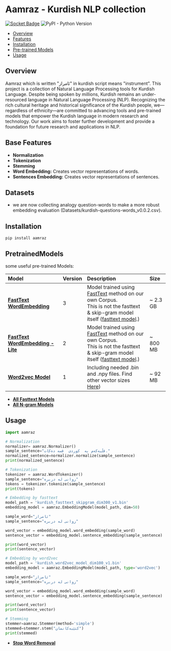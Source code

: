 # Aamraz - Kurdish NLP collection
[![Socket Badge](https://socket.dev/api/badge/pypi/package/aamraz/0.1.0?artifact_id=tar-gz)](https://socket.dev/pypi/package/aamraz/overview/0.1.0/tar-gz)
![PyPI - Python Version](https://img.shields.io/pypi/pyversions/aamraz)

- [Overview](#overview)
- [Features](#features)
- [Installation](#installation)
- [Pre-trained Models](#PretrainedModels)
- [Usage](#usage)

## Overview
Aamraz which is written "ئامراز" in kurdish script means "instrument". This project is a collection of Natural Language Processing tools for Kurdish Language.
Despite being spoken by millions, Kurdish remains an under-resourced language in Natural Language Processing (NLP).
Recognizing the rich cultural heritage and historical significance of the Kurdish people, we—regardless of ethnicity—are committed to advancing tools and pre-trained models that empower the Kurdish language in modern research and technology.
Our work aims to foster further development and provide a foundation for future research and applications in NLP.

## Base Features
- **Normalization** 
- **Tokenization** 
- **Stemming**
- **Word Embedding:** Creates vector representations of words.
- **Sentences Embedding:** Creates vector representations of sentences.

## Datasets
- we are now collecting analogy question-words to make a more robust embedding evaluation (Datasets/kurdish-questions-words_v0.0.2.csv).

## Installation
    pip install aamraz
## PretrainedModels

some useful pre-trained Models:

| **Model**                                                                                                 | Version | Description                                                                                                                                                                                                    | **Size** |
|:----------------------------------------------------------------------------------------------------------------|:--------|:---------------------------------------------------------------------------------------------------------------------------------------------------------------------------------------------------------------|:---------|
| [**FastText WordEmbedding**](https://mega.nz/file/bBhn1aaL#6QBlZT5QmFx4HCufcQ8Vr9hwPGNu2hvrh9_f_A8aoXM)   | 3       | Model trained using [FastText](https://fasttext.cc/) method on our own Corpus.<br/> This is not the fasttext & skip-gram model itself ([fasttext model](https://fasttext.cc/docs/en/pretrained-vectors.html).) | ~ 2.3 GB |
| [**FastText WordEmbedding - Lite**](https://mega.nz/file/aRwQVaZa#nDmXYeFRWOm229NBgqvuk5Od0nd7mGxAQwn6B61Dtfs) | 2       | Model trained using [FastText](https://fasttext.cc/) method on our own Corpus.<br/> This is not the fasttext & skip-gram model itself ([fasttext model](https://fasttext.cc/docs/en/pretrained-vectors.html).) | ~ 800 MB |
| [**Word2vec Model**](https://mega.nz/file/2FxR2L7R#0B1NriaXe08y1sDMluNxJ5aY00d0s8iiXP5-g7xYcwU)                | 1       | Including needed .bin and .npy files. Find other vector sizes [Here](docs/word2vec.md))                                                                                                                        | ~ 92 MB  |

- [**All Fasttext Models**](docs/fasttext.md) 
- [**All N-gram Models**](docs/ngram.md) 

## Usage
```python
import aamraz

# Normalization
normalizer= aamraz.Normalizer()
sample_sentence="قڵبە‌کە‌م‌ بە‌  کوردی‌  قسە‌ دە‌کات‌."
normalized_sentence=normalizer.normalize(sample_sentence)
print(normalized_sentence)

# Tokenization
tokenizer = aamraz.WordTokenizer()
sample_sentence="زوانی له دربره"
tokens = tokenizer.tokenize(sample_sentence)
print(tokens)

# Embedding by fasttext
model_path = 'kurdish_fasttext_skipgram_dim300_v1.bin'
embedding_model = aamraz.EmbeddingModel(model_path, dim=50)

sample_word="ئامراز"
sample_sentence="زوانی له دربره"

word_vector = embedding_model.word_embedding(sample_word)
sentence_vector = embedding_model.sentence_embedding(sample_sentence)

print(word_vector)
print(sentence_vector)

# Embedding by word2vec
model_path = 'kurdish_word2vec_model_dim100_v1.bin'
embedding_model = aamraz.EmbeddingModel(model_path, type='word2vec')

sample_word="ئامراز"
sample_sentence="زوانی له دربره"

word_vector = embedding_model.word_embedding(sample_word)
sentence_vector = embedding_model.sentence_embedding(sample_sentence)

print(word_vector)
print(sentence_vector)

# Stemming
stemmer=aamraz.Stemmer(method='simple')
stemmed=stemmer.stem("کتێبەکانمان")
print(stemmed)
```

- [**Stop Word Removal**](docs/stop_words.md) 
